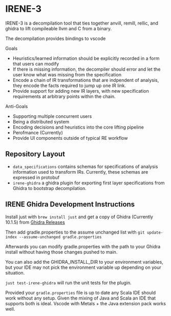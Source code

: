 # IRENE-3

IRENE-3 is a decompilation tool that ties together anvill, remill, rellic, and ghidra to lift compileable llvm and C from a binary.

The decompilation provides bindings to vscode 

Goals
* Heuristics/learned information should be explicitly recorded in a form that users can modify 
* If there is missing information, the decompiler should error and let the user know what was missing from the specification
* Encode a chain of IR transformations that are indpendent of analysis, they encode the facts required to jump up one IR link.
* Provide support for adding new IR layers, with new specification requirements at arbitrary points within the chain.

Anti-Goals
* Supporting multiple concurrent users
* Being a distributed system
* Encoding decisions and heuristics into the core lifting pipeline
* Perofmance (Currently)
* Provide UI components outside of typical RE workflow

## Repository Layout

* `data_specifications` contains schemas for specifications of analysis information used to transform IRs. Currently, these schemas are expressed in protobuf
* `irene-ghidra` a ghidra plugin for exporting first layer specifications from Ghidra to bootstrap decompilation.

## IRENE Ghidra Development Instructions

Install just with `brew install just` and get a copy of Ghidra (Currently 10.1.5) from [Ghidra Releases](https://github.com/NationalSecurityAgency/ghidra/releases)

Then add gradle.properties to the assume unchanged list with `git update-index --assume-unchanged gradle.properties`

Afterwards you can modify gradle.properties with the path to your Ghidra install without having those changes pushed to main.

You can also add the GHIDRA_INSTALL_DIR to your environment variables, but your IDE may not pick the environment variable up depending on your situation.  

`just test-irene-ghidra` will run the unit tests for the plugin. 

Provided your `gradle.properties` file is up to date any Scala IDE should work without any setup. Given the mixing of Java and Scala an IDE that supports both is ideal. Vscode with Metals + the Java extension pack works well. 